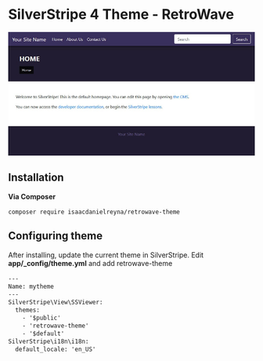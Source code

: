 # SilverStripe 4 Theme - RetroWave
![List View](docs/img/retrowave.jpg)

## Installation
**Via Composer**
```
composer require isaacdanielreyna/retrowave-theme
```
## Configuring theme
After installing, update the current theme in SilverStripe. Edit **app/_config/theme.yml** and add retrowave-theme
```
---
Name: mytheme
---
SilverStripe\View\SSViewer:
  themes:
    - '$public'
    - 'retrowave-theme'
    - '$default'
SilverStripe\i18n\i18n:
  default_locale: 'en_US'
```